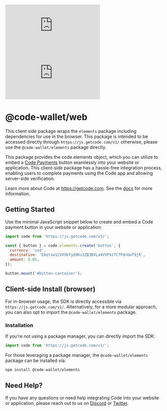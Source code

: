 [![npm][npm-image]][npm-url]
[![npm-downloads][npm-downloads-image]][npm-url]

[npm-downloads-image]: https://img.shields.io/npm/dt/@code-wallet/web.js?style=flat
[npm-image]: https://img.shields.io/npm/v/@code-wallet/web.js?style=flat
[npm-url]: https://www.npmjs.com/package/@code-wallet/web.js

# @code-wallet/web
This client side package wraps the `elements` package including dependencies for
use in the browser. This package is intended to be accessed directly through
`https://js.getcode.com/v1/` otherwise, please use the `@code-wallet/elements`
package directly.

This package provides the code.elements object, which you can utilize to embed a
[Code Payments](https://codepayments.org) button seamlessly into your website or
application. This client-side package has a hassle-free integration process,
enabling users to complete payments using the Code app and allowing server-side
verification.

Learn more about Code at https://getcode.com. See the
[docs](https://code-wallet.github.io/code-sdk/docs) for more information.

## Getting Started
Use the minimal JavaScript snippet below to create and embed a Code payment
button in your website or application:

```js
import code from 'https://js.getcode.com/v1/';

const { button } = code.elements.create('button', {
  currency: 'usd',
  destination: 'E8otxw1CVX9bfyddKu3ZB3BVLa4VVF9J7CTPdnUwT9jR',
  amount: 0.05,
});

button.mount('#button-container');
```

## Client-side Install (browser)
For in-browser usage, the SDK is directly accessible via
`https://js.getcode.com/v1/`. Alternatively, for a more modular approach, you can
also opt to import the `@code-wallet/elements` package.

### Installation
If you're not using a package manager, you can directly import the SDK:

```js
import code from 'https://js.getcode.com/v1/';
```

For those leveraging a package manager, the `@code-wallet/elements` package can be installed via:

```bash
npm install @code-wallet/elements
```


## Need Help?

If you have any questions or need help integrating Code into your website or
application, please reach out to us on [Discord](https://discord.gg/T8Tpj8DBFp) or
[Twitter](https://twitter.com/getcode).

